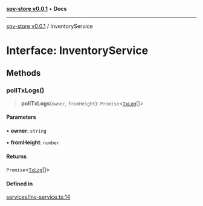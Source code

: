 [**spv-store v0.0.1**](../README.md) • **Docs**

***

[spv-store v0.0.1](../globals.md) / InventoryService

# Interface: InventoryService

## Methods

### pollTxLogs()

> **pollTxLogs**(`owner`, `fromHeight`): `Promise`\<[`TxLog`](../classes/TxLog.md)[]\>

#### Parameters

• **owner**: `string`

• **fromHeight**: `number`

#### Returns

`Promise`\<[`TxLog`](../classes/TxLog.md)[]\>

#### Defined in

[services/inv-service.ts:14](https://github.com/shruggr/ts-casemod-spv/blob/68dc275688b04f6a33c5c6063e9fd70d6c8a63ef/src/services/inv-service.ts#L14)
